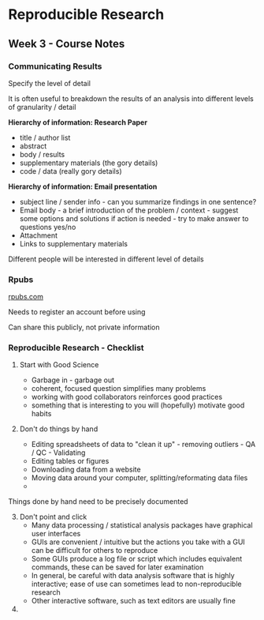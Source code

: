 # Reproducible Research

## Week 3 - Course Notes

### Communicating Results

Specify the level of detail

It is often useful to breakdown the results of an analysis into different levels of granularity / detail

**Hierarchy of information: Research Paper**

- title / author list
- abstract
- body / results
- supplementary materials (the gory details)
- code / data (really gory details)

**Hierarchy of information: Email presentation**

- subject line / sender info
      - can you summarize findings in one sentence?
- Email body
      - a brief introduction of the problem / context
      - suggest some options and solutions if action is needed
      - try to make answer to questions yes/no
- Attachment
- Links to supplementary materials

Different people will be interested in different level of details

### Rpubs

[rpubs.com](rpubs.com)

Needs to register an account before using

Can share this publicly, not private information

### Reproducible Research - Checklist

1. Start with Good Science
      - Garbage in - garbage out
      - coherent, focused question simplifies many problems
      - working with good collaborators reinforces good practices
      - something that is interesting to you will (hopefully) motivate good habits

2. Don't do things by hand
      - Editing spreadsheets of data to "clean it up"
            - removing outliers
            - QA / QC
            - Validating
      - Editing tables or figures
      - Downloading data from a website
      - Moving data around your computer, splitting/reformating data files
      -
Things done by hand need to be precisely documented

3. Don't point and click
      - Many data processing / statistical analysis packages have graphical user interfaces
      - GUIs are convenient / intuitive but the actions you take with a GUI can be difficult for others to reproduce
      - Some GUIs produce a log file or script which includes equivalent commands, these can be saved for later examination
      - In general, be careful with data analysis software that is highly interactive; ease of use can sometimes lead to non-reproducible research
      - Other interactive software, such as text editors are usually fine
4.

